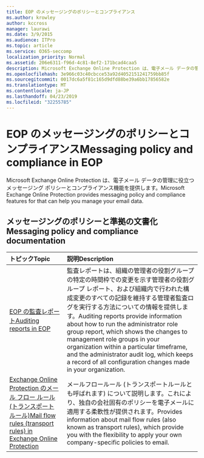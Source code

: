 ```yaml
---
title: EOP のメッセージングのポリシーとコンプライアンス
ms.author: krowley
author: kccross
manager: laurawi
ms.date: 3/9/2015
ms.audience: ITPro
ms.topic: article
ms.service: O365-seccomp
localization_priority: Normal
ms.assetid: 206e6311-f96d-4c81-8ef2-171bcad4caa5
description: Microsoft Exchange Online Protection は、電子メール データの管理に役立つメッセージング ポリシーとコンプライアンス機能を提供します。
ms.openlocfilehash: 3e966c03c40cbcce53a92d4052151241759bb85f
ms.sourcegitcommit: 0017dc6a5f81c165d9dfd88be39a6bb17856582e
ms.translationtype: MT
ms.contentlocale: ja-JP
ms.lasthandoff: 04/23/2019
ms.locfileid: "32255785"
---
```

# <a name="messaging-policy-and-compliance-in-eop"></a><span data-ttu-id="96f1b-103">EOP のメッセージングのポリシーとコンプライアンス</span><span class="sxs-lookup"><span data-stu-id="96f1b-103">Messaging policy and compliance in EOP</span></span>

<span data-ttu-id="96f1b-104">Microsoft Exchange Online Protection は、電子メール データの管理に役立つメッセージング ポリシーとコンプライアンス機能を提供します。</span><span class="sxs-lookup"><span data-stu-id="96f1b-104">Microsoft Exchange Online Protection provides messaging policy and compliance features for that can help you manage your email data.</span></span>
  
## <a name="messaging-policy-and-compliance-documentation"></a><span data-ttu-id="96f1b-105">メッセージングのポリシーと準拠の文書化</span><span class="sxs-lookup"><span data-stu-id="96f1b-105">Messaging policy and compliance documentation</span></span>

|<span data-ttu-id="96f1b-106">**トピック**</span><span class="sxs-lookup"><span data-stu-id="96f1b-106">**Topic**</span></span>|<span data-ttu-id="96f1b-107">**説明**</span><span class="sxs-lookup"><span data-stu-id="96f1b-107">**Description**</span></span>|
|:-----|:-----|
|[<span data-ttu-id="96f1b-108">EOP の監査レポート</span><span class="sxs-lookup"><span data-stu-id="96f1b-108">Auditing reports in EOP</span></span>](auditing-reports-in-eop.md)|<span data-ttu-id="96f1b-109">監査レポートは、組織の管理者の役割グループの特定の時間枠での変更を示す管理者の役割グループ レポート、および組織内で行われた構成変更のすべての記録を維持する管理者監査ログを実行する方法についての情報を提供します。</span><span class="sxs-lookup"><span data-stu-id="96f1b-109">Auditing reports provide information about how to run the administrator role group report, which shows the changes to management role groups in your organization within a particular timeframe, and the administrator audit log, which keeps a record of all configuration changes made in your organization.</span></span>|
|[<span data-ttu-id="96f1b-110">Exchange Online Protection のメール フロー ルール (トランスポート ルール)</span><span class="sxs-lookup"><span data-stu-id="96f1b-110">Mail flow rules (transport rules) in Exchange Online Protection</span></span>](mail-flow-rules-transport-rules-0.md)|<span data-ttu-id="96f1b-111">メールフロールール (トランスポートルールとも呼ばれます) について説明します。これにより、独自の会社固有のポリシーを電子メールに適用する柔軟性が提供されます。</span><span class="sxs-lookup"><span data-stu-id="96f1b-111">Provides information about mail flow rules (also known as transport rules), which provide you with the flexibility to apply your own company-specific policies to email.</span></span>|
